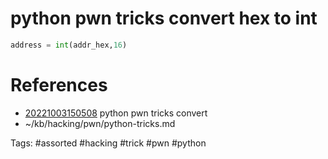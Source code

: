 # python pwn tricks convert hex to int
```python
address = int(addr_hex,16)
```

# References
- [20221003150508](/zet/20221003150508/README.md) python pwn tricks convert
- ~/kb/hacking/pwn/python-tricks.md

Tags:
    #assorted #hacking #trick #pwn #python

